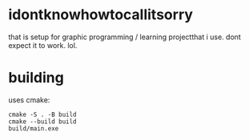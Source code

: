 # idontknowhowtocallitsorry
that is setup for graphic programming / learning projectthat i use. dont expect it to work. lol.

# building
uses cmake:
``` shell
cmake -S . -B build
cmake --build build
build/main.exe
```